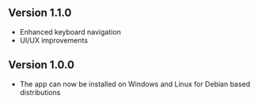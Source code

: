 ## Version 1.1.0

- Enhanced keyboard navigation
- UI/UX improvements


## Version 1.0.0

- The app can now be installed on Windows and Linux for Debian based distributions